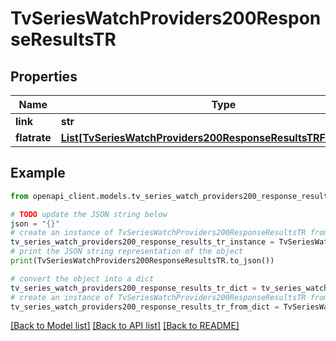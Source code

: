 # TvSeriesWatchProviders200ResponseResultsTR


## Properties

Name | Type | Description | Notes
------------ | ------------- | ------------- | -------------
**link** | **str** |  | [optional] 
**flatrate** | [**List[TvSeriesWatchProviders200ResponseResultsTRFlatrateInner]**](TvSeriesWatchProviders200ResponseResultsTRFlatrateInner.md) |  | [optional] 

## Example

```python
from openapi_client.models.tv_series_watch_providers200_response_results_tr import TvSeriesWatchProviders200ResponseResultsTR

# TODO update the JSON string below
json = "{}"
# create an instance of TvSeriesWatchProviders200ResponseResultsTR from a JSON string
tv_series_watch_providers200_response_results_tr_instance = TvSeriesWatchProviders200ResponseResultsTR.from_json(json)
# print the JSON string representation of the object
print(TvSeriesWatchProviders200ResponseResultsTR.to_json())

# convert the object into a dict
tv_series_watch_providers200_response_results_tr_dict = tv_series_watch_providers200_response_results_tr_instance.to_dict()
# create an instance of TvSeriesWatchProviders200ResponseResultsTR from a dict
tv_series_watch_providers200_response_results_tr_from_dict = TvSeriesWatchProviders200ResponseResultsTR.from_dict(tv_series_watch_providers200_response_results_tr_dict)
```
[[Back to Model list]](../README.md#documentation-for-models) [[Back to API list]](../README.md#documentation-for-api-endpoints) [[Back to README]](../README.md)



